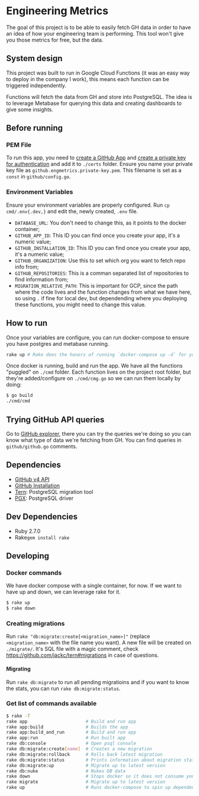 # Engineering Metrics

The goal of this project is to be able to easily fetch GH data in order to have an idea
of how your engineering team is performing. This tool won't give you those metrics for
free, but the data.

## System design

This project was built to run in Google Cloud Functions (it was an easy way to deploy in
the company I work), this means each function can be triggered independently.

Functions will fetch the data from GH and store into PostgreSQL. The idea is to leverage
Metabase for querying this data and creating dashboards to give some insights.

## Before running

### PEM File

To run this app, you need to [create a GitHub App](https://docs.github.com/en/developers/apps/creating-a-github-app) and
[create a private key for authentication](https://docs.github.com/en/developers/apps/authenticating-with-github-apps#generating-a-private-key) and
add it to `./certs` folder. Ensure you name your private key file as `github.engmetrics.private-key.pem`. This filename
is set as a `const` in `github/config.go`.

### Environment Variables
Ensure your environment variables are properly configured. Run `cp cmd/.env{.dev,}` and edit the,
newly created, `.env` file.

* `DATABASE_URL`: You don't need to change this, as it points to the docker container;
* `GITHUB_APP_ID`: This ID you can find once you create your app, it's a numeric value;
* `GITHUB_INSTALLATION_ID`: This ID you can find once you create your app, it's a numeric value;
* `GITHUB_ORGANIZATION`: Use this to set which org you want to fetch repo info from;
* `GITHUB_REPOSITORIES`: This is a comman separated list of repositories to find information from;
* `MIGRATION_RELATIVE_PATH`: This is important for GCP, since the path where the code lives and the function changes from what we have here, so using `.` if fine for local dev, but dependending where you deploying these functions, you might need to change this value.

## How to run

Once your variables are configure, you can run docker-compose to ensure you have postgres and metabase running.
```sh
rake up # Rake does the honors of running `docker-compose up -d` for you
```

Once docker is running, build and run the app. We have all the functions "puggled" on `./cmd` folder. Each
function lives on the project root folder, but they're added/configure on `./cmd/cmg.go` so we can run them
locally by doing:
```sh
$ go build
./cmd/cmd
```

## Trying GitHub API queries

Go to [GitHub explorer](https://developer.github.com/v4/explorer/), there you can try the queries we're doing
so you can know what type of data we're fetching from GH. You can find queries in `github/github.go` comments.

## Dependencies
- [GitHub v4 API](https://github.com/shurcooL/githubv4)
- [GitHub Installation](https://github.com/shurcooL/githubv4)
- [Tern](https://github.com/jackc/tern): PostgreSQL migration tool
- [PGX](https://github.com/jackc/pgx): PostgreSQL driver

## Dev Dependencies
- Ruby 2.7.0
- Rake`gem install rake`

## Developing

### Docker commands

We have docker compose with a single container, for now. If we want to have up and down, we can leverage rake for it.
```sh
$ rake up
$ rake down
```

### Creating migrations

Run `rake "db:migrate:create[<migration_name>]"` (replace `<migration_name>` with the file name you want). A new file
will be created on `./migrate/`. It's SQL file with a magic comment, check https://github.com/jackc/tern#migrations
in case of questions.

#### Migrating

Run `rake db:migrate` to run all pending migratioins and if you want to know the stats, you can run
`rake db:migrate:status`.

### Get list of commands available
```sh
$ rake -T
rake app                      # Build and run app
rake app:build                # Builds the app
rake app:build_and_run        # Build and run app
rake app:run                  # Run built app
rake db:console               # Open psql console
rake db:migrate:create[name]  # Creates a new migration
rake db:migrate:rollback      # Rolls back latest migration
rake db:migrate:status        # Prints information about migration status
rake db:migrate:up            # Migrate up to latest version
rake db:nuke                  # Nukes DB data
rake down                     # Stops docker so it does not consume your computer resources
rake migrate                  # Migrate up to latest version
rake up                       # Runs docker-compose to spin up dependencies
```
